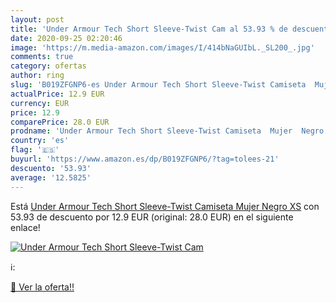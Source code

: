 ```yaml
---
layout: post
title: 'Under Armour Tech Short Sleeve-Twist Cam al 53.93 % de descuento'
date: 2020-09-25 02:20:46
image: 'https://m.media-amazon.com/images/I/414bNaGUIbL._SL200_.jpg'
comments: true
category: ofertas
author: ring
slug: 'B019ZFGNP6-es Under Armour Tech Short Sleeve-Twist Camiseta  Mujer  Negro  XS'
actualPrice: 12.9 EUR
currency: EUR
price: 12.9
comparePrice: 28.0 EUR
prodname: 'Under Armour Tech Short Sleeve-Twist Camiseta  Mujer  Negro  XS'
country: 'es'
flag: '🇪🇸'
buyurl: 'https://www.amazon.es/dp/B019ZFGNP6/?tag=tolees-21'
descuento: '53.93'
average: '12.5825'
---
```


Está [Under Armour Tech Short Sleeve-Twist Camiseta  Mujer  Negro  XS](https://www.amazon.es/dp/B019ZFGNP6/?tag=tolees-21) con 53.93 de descuento por 12.9 EUR (original: 28.0 EUR) en el siguiente enlace!

[![Under Armour Tech Short Sleeve-Twist Cam](https://m.media-amazon.com/images/I/414bNaGUIbL._SL200_.jpg)](https://www.amazon.es/dp/B019ZFGNP6/?tag=tolees-21)

ℹ️:


[🛒 Ver la oferta!!](https://www.amazon.es/dp/B019ZFGNP6/?tag=tolees-21)
